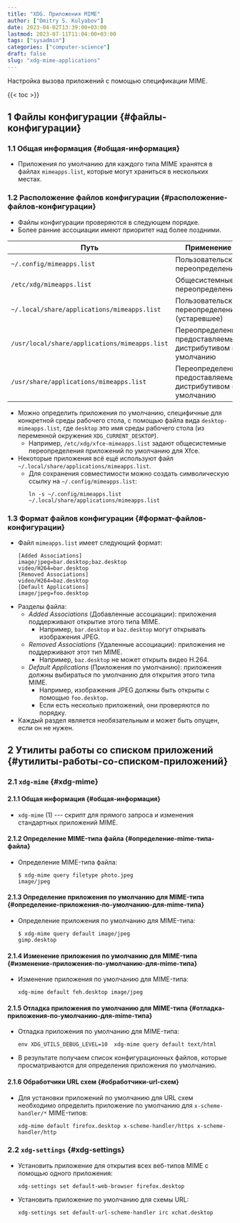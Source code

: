 ```yaml
---
title: "XDG. Приложения MIME"
author: ["Dmitry S. Kulyabov"]
date: 2023-04-02T13:39:00+03:00
lastmod: 2023-07-11T11:04:00+03:00
tags: ["sysadmin"]
categories: ["computer-science"]
draft: false
slug: "xdg-mime-applications"
---
```


Настройка вызова приложений с помощью спецификации MIME.

<!--more-->

{{< toc >}}


## <span class="section-num">1</span> Файлы конфигурации {#файлы-конфигурации}


### <span class="section-num">1.1</span> Общая информация {#общая-информация}

-   Приложения по умолчанию для каждого типа MIME хранятся в файлах `mimeapps.list`, которые могут храниться в нескольких местах.


### <span class="section-num">1.2</span> Расположение файлов конфигурации {#расположение-файлов-конфигурации}

-   Файлы конфигурации проверяются в следующем порядке.
-   Более ранние ассоциации имеют приоритет над более поздними.

| Путь                                          | Применение                                                  |
|-----------------------------------------------|-------------------------------------------------------------|
| `~/.config/mimeapps.list`                     | Пользовательские переопределения                            |
| `/etc/xdg/mimeapps.list`                      | Общесистемные переопределения                               |
| `~/.local/share/applications/mimeapps.list`   | Пользовательские переопределения (устаревшее)               |
| `/usr/local/share/applications/mimeapps.list` | Переопределения, предоставляемые дистрибутивом по умолчанию |
| `/usr/share/applications/mimeapps.list`       | Переопределения, предоставляемые дистрибутивом по умолчанию |

-   Можно определить приложения по умолчанию, специфичные для конкретной среды рабочего стола, с помощью файла вида `desktop-mimeapps.list`, где `desktop` это имя среды рабочего стола (из переменной окружения `XDG_CURRENT_DESKTOP`).
    -   Например, `/etc/xdg/xfce-mimeapps.list` задают общесистемные переопределения приложений по умолчанию для Xfce.
-   Некоторые приложения всё ещё используют файл `~/.local/share/applications/mimeapps.list`.
    -   Для сохранения совместимости можно создать символическую ссылку на `~/.config/mimeapps.list`:
        ```shell
        ln -s ~/.config/mimeapps.list ~/.local/share/applications/mimeapps.list
        ```


### <span class="section-num">1.3</span> Формат файлов конфигурации {#формат-файлов-конфигурации}

-   Файл `mimeapps.list` имеет следующий формат:
    ```conf-unix
    [Added Associations]
    image/jpeg=bar.desktop;baz.desktop
    video/H264=bar.desktop
    [Removed Associations]
    video/H264=baz.desktop
    [Default Applications]
    image/jpeg=foo.desktop
    ```
-   Разделы файла:
    -   _Added Associations_ (Добавленные ассоциации): приложения поддерживают открытие этого типа MIME.
        -   Например, `bar.desktop` и `baz.desktop` могут открывать изображения JPEG.
    -   _Removed Associations_ (Удаленные ассоциации): приложения не поддерживают этот тип MIME.
        -   Например, `baz.desktop` не может открыть видео H.264.
    -   _Default Applications_ (Приложения по умолчанию): приложения должны выбираться по умолчанию для открытия этого типа MIME.
        -   Например, изображения JPEG должны быть открыты с помощью `foo.desktop`.
        -   Если есть несколько приложений, они проверяются по порядку.
-   Каждый раздел является необязательным и может быть опущен, если он не нужен.


## <span class="section-num">2</span> Утилиты работы со списком приложений {#утилиты-работы-со-списком-приложений}


### <span class="section-num">2.1</span> `xdg-mime` {#xdg-mime}


#### <span class="section-num">2.1.1</span> Общая информация {#общая-информация}

-   `xdg-mime` (1) --- скрипт для прямого запроса и изменения стандартных приложений MIME.


#### <span class="section-num">2.1.2</span> Определение MIME-типа файла {#определение-mime-типа-файла}

-   Определение MIME-типа файла:
    ```shell
    $ xdg-mime query filetype photo.jpeg
    image/jpeg
    ```


#### <span class="section-num">2.1.3</span> Определение приложения по умолчанию для MIME-типа {#определение-приложения-по-умолчанию-для-mime-типа}

-   Определение приложения по умолчанию для MIME-типа:
    ```shell
    $ xdg-mime query default image/jpeg
    gimp.desktop
    ```


#### <span class="section-num">2.1.4</span> Изменение приложения по умолчанию для MIME-типа {#изменение-приложения-по-умолчанию-для-mime-типа}

-   Изменение приложения по умолчанию для MIME-типа:
    ```shell
    xdg-mime default feh.desktop image/jpeg
    ```


#### <span class="section-num">2.1.5</span> Отладка приложения по умолчанию для MIME-типа {#отладка-приложения-по-умолчанию-для-mime-типа}

-   Отладка приложения по умолчанию для MIME-типа:
    ```shell
    env XDG_UTILS_DEBUG_LEVEL=10  xdg-mime query default text/html
    ```
-   В результате получаем список конфигурационных файлов, которые просматриваются для определения приложения по умолчанию.


#### <span class="section-num">2.1.6</span> Обработчики URL схем {#обработчики-url-схем}

-   Для установки приложений по умолчанию для URL схем необходимо определить приложение по умолчанию для `x-scheme-handler/*` MIME-типов:
    ```shell
    xdg-mime default firefox.desktop x-scheme-handler/https x-scheme-handler/http
    ```


### <span class="section-num">2.2</span> `xdg-settings` {#xdg-settings}

-   Установить приложение для открытия всех веб-типов MIME с помощью одного приложения:
    ```shell
    xdg-settings set default-web-browser firefox.desktop
    ```
-   Установить приложение по умолчанию для схемы URL:
    ```shell
    xdg-settings set default-url-scheme-handler irc xchat.desktop
    ```
